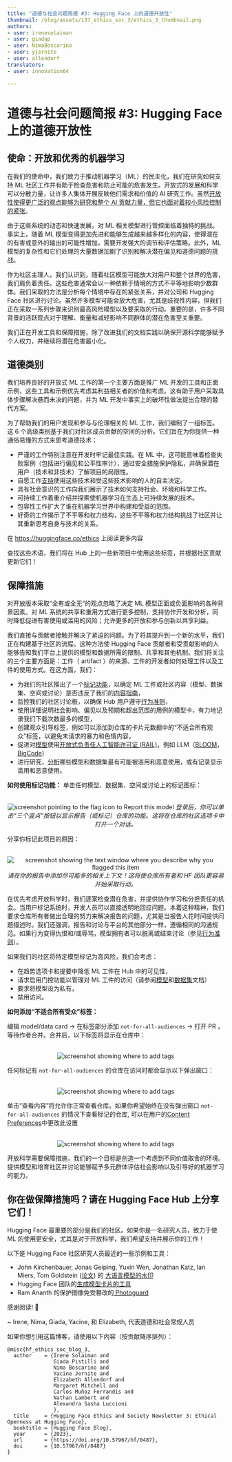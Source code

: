 ```yaml
---
title: "道德与社会问题简报 #3: Hugging Face 上的道德开放性" 
thumbnail: /blog/assets/137_ethics_soc_3/ethics_3_thumbnail.png
authors:
- user: irenesolaiman
- user: giadap
- user: NimaBoscarino
- user: yjernite
- user: allendorf
translators:
- user: innovation64

---
```


# 道德与社会问题简报 #3: Hugging Face 上的道德开放性

<!-- {blog_metadata} -->
<!-- {authors} -->

## 使命：开放和优秀的机器学习
在我们的使命中，我们致力于推动机器学习（ML）的民主化，我们在研究如何支持 ML 社区工作并有助于检查危害和防止可能的危害发生。开放式的发展和科学可以分散力量，让许多人集体开展反映他们需求和价值的 AI 研究工作。虽然[开放性使得更广泛的观点能够为研究和整个 AI 贡献力量，但它也面对着较小风险控制的紧张](https://arxiv.org/abs/2302.04844)。

由于这些系统的动态和快速发展，对 ML 相关模型进行管控面临着独特的挑战。事实上，随着 ML 模型变得更加先进和能够生成越来越多样化的内容，使得潜在的有害或意外的输出的可能性增加，需要开发强大的调节和评估策略。此外，ML 模型的复杂性和它们处理的大量数据加剧了识别和解决潜在偏见和道德问题的挑战。

作为社区主理人，我们认识到，随着社区模型可能放大对用户和整个世界的危害，我们肩负着责任。这些危害通常会以一种依赖于情境的方式不平等地影响少数群体。我们采取的方法是分析每个情境中存在的紧张关系，并对公司和 Hugging Face 社区进行讨论。虽然许多模型可能会放大危害，尤其是歧视性内容，但我们正在采取一系列步骤来识别最高风险模型以及要采取的行动。重要的是，许多不同背景的活跃观点对于理解、衡量和减轻影响不同群体的潜在危害至关重要。

我们正在开发工具和保障措施，除了改进我们的文档实践以确保开源科学能够赋予个人权力，并继续将潜在危害最小化。

## 道德类别

我们培养良好的开放式 ML 工作的第一个主要方面是推广 ML 开发的工具和正面示例，这些工具和示例优先考虑其利益相关者的价值和考虑。这有助于用户采取具体步骤解决悬而未决的问题，并为 ML 开发中事实上的破坏性做法提出合理的替代方案。

为了帮助我们的用户发现和参与与伦理相关的 ML 工作，我们编制了一组标签。这 6 个高级类别基于我们对社区成员贡献的空间的分析。它们旨在为你提供一种通俗易懂的方式来思考道德技术：

- 严谨的工作特别注意在开发时牢记最佳实践。在 ML 中，这可能意味着检查失败案例（包括进行偏见和公平性审计），通过安全措施保护隐私，并确保潜在用户（技术和非技术）了解项目的局限性。
- 自愿工作[支持](https://www.consentfultech.io/)使用这些技术和受这些技术影响的人的自主决定。
- 具有社会意识的工作向我们展示了技术如何支持社会、环境和科学工作。
- 可持续工作着重介绍并探索使机器学习在生态上可持续发展的技术。
- 包容性工作扩大了谁在机器学习世界中构建和受益的范围。
- 好奇的工作揭示了不平等和权力结构，这些不平等和权力结构挑战了社区并让其重新思考自身与技术的关系。

在 https://huggingface.co/ethics 上阅读更多内容

查找这些术语，我们将在 Hub 上的一些新项目中使用这些标签，并根据社区贡献更新它们！

## 保障措施

对开放版本采取“全有或全无”的观点忽略了决定 ML 模型正面或负面影响的各种背景因素。对 ML 系统的共享和重用方式进行更多控制，支持协作开发和分析，同时降低促进有害使用或滥用的风险；允许更多的开放和参与创新以共享利益。

我们直接与贡献者接触并解决了紧迫的问题。为了将其提升到一个新的水平，我们正在构建基于社区的流程。这种方法使 Hugging Face 贡献者和受贡献影响的人能够告知我们平台上提供的模型和数据所需的限制、共享和其他机制。我们将关注的三个主要方面是：工件（ artifact ）的来源、工件的开发者如何处理工件以及工件的使用方式。在这方面，我们：
- 为我们的社区推出了一个[标记功能](https://twitter.com/GiadaPistilli/status/1571865167092396033)，以确定 ML 工件或社区内容（模型、数据集、空间或讨论）是否违反了我们的[内容指南](https://huggingface.co/content-guidelines)，
- 监控我们的社区讨论板，以确保 Hub 用户遵守[行为准则](https://huggingface.co/code-of-conduct)，
- 使用详细说明社会影响、偏见以及预期和超出范围的用例的模型卡，有力地记录我们下载次数最多的模型，
- 创建观众引导标签，例如可以添加到仓库的卡片元数据中的“不适合所有观众”标签，以避免未请求的暴力和色情内容，
- 促进对[模型](https://www.licenses.ai/blog/2022/8/26/bigscience-open-rail-m-license)使用[开放式负责任人工智能许可证 (RAIL)](https://huggingface.co/blog/open_rail)，例如 LLM（[BLOOM](https://huggingface.co/spaces/bigscience/license)，[BigCode](https://huggingface.co/spaces/bigcode/license)）
- 进行研究，[分析](https://arxiv.org/abs/2302.04844)哪些模型和数据集最有可能被滥用和恶意使用，或有记录显示滥用和恶意使用。

**如何使用标记功能：**
单击任何模型、数据集、空间或讨论上的标记图标：
<p align="center">
 <br>
 <img src="https://huggingface.co/datasets/huggingface/documentation-images/resolve/main/blog/ethics_soc_3/flag2.jpg" alt="screenshot pointing to the flag icon to Report this model" />
  <em> 登录后，你可以单击“三个竖点”按钮以显示报告（或标记）仓库的功能。这将在仓库的社区选项卡中打开一个对话。 </em>
</p>

分享你标记此项目的原因：
<p align="center">
 <br>
 <img src="https://huggingface.co/datasets/huggingface/documentation-images/resolve/main/blog/ethics_soc_3/flag1.jpg" alt="screenshot showing the text window where you describe why you flagged this item" />
  <em> 请在你的报告中添加尽可能多的相关上下文！这将使仓库所有者和 HF 团队更容易开始采取行动。 </em>
</p>

在优先考虑开放科学时，我们逐案检查潜在危害，并提供协作学习和分担责任的机会。当用户标记系统时，开发人员可以直接透明地回应问题。本着这种精神，我们要求仓库所有者做出合理的努力来解决报告的问题，尤其是当报告人花时间提供问题描述时。我们还强调，报告和讨论与平台的其他部分一样，遵循相同的沟通规范。如果行为变得仇恨和/或辱骂，模型拥有者可以脱离或结束讨论（参见[行为准则](https://huggingface.co/code-of-conduct)）。


如果我们的社区将特定模型标记为高风险，我们会考虑：
- 在趋势选项卡和提要中降低 ML 工件在 Hub 中的可见性，
- 请求启用门控功能以管理对 ML 工件的访问（请参阅[模型](https://huggingface.co/docs/hub/models-gated)和[数据集](https://huggingface.co/docs/hub/datasets-gated)文档）
- 要求将模型设为私有，
- 禁用访问。

**如何添加“不适合所有受众”标签：**

编辑 model/data card → 在标签部分添加 `not-for-all-audiences` → 打开 PR ，等待作者合并。合并后，以下标签将显示在仓库中：


<p align="center">
 <br>
 <img src="https://huggingface.co/datasets/huggingface/documentation-images/resolve/main/blog/ethics_soc_3/nfaa_tag.png" alt="screenshot showing where to add tags" />
</p>

任何标记有 `not-for-all-audiences` 的仓库在访问时都会显示以下弹出窗口：
<p align="center">
 <br>
 <img src="https://huggingface.co/datasets/huggingface/documentation-images/resolve/main/blog/ethics_soc_3/nfaa2.png" alt="screenshot showing where to add tags" />
</p>

单击“查看内容”将允许你正常查看仓库。如果你希望始终在没有弹出窗口 `not-for-all-audiences` 的情况下查看标记的仓库, 可以在用户的[​Content Preferences](https://huggingface.co/settings/content-preferences)中更改此设置

<p align="center">
 <br>
 <img src="https://huggingface.co/datasets/huggingface/documentation-images/resolve/main/blog/ethics_soc_3/nfaa1.png" alt="screenshot showing where to add tags" />
</p>


开放科学需要保障措施，我们的一个目标是创造一个考虑到不同价值取舍的环境。提供模型和培育社区并讨论能够赋予多元群体评估社会影响以及引导好的机器学习的能力。

## 你在做保障措施吗？请在 Hugging Face Hub 上分享它们！

Hugging Face 最重要的部分是我们的社区。如果你是一名研究人员，致力于使 ML 的使用更安全，尤其是对于开放科学，我们希望支持并展示你的工作！

以下是 Hugging Face 社区研究人员最近的一些示例和工具：
- John Kirchenbauer, Jonas Geiping, Yuxin Wen, Jonathan Katz, Ian Miers, Tom Goldstein ([论文](https://arxiv.org/abs/2301.10226)) 的 [大语言模型的水印](https://huggingface.co/spaces/tomg-group-umd/lm-watermarking)
- Hugging Face 团队的[生成模型卡片的工具](https://huggingface.co/spaces/huggingface/Model_Cards_Writing_Tool) 
- Ram Ananth 的保护图像免受篡改的[ Photoguard](https://huggingface.co/spaces/RamAnanth1/photoguard)

感谢阅读! 🤗

~ Irene, Nima, Giada, Yacine, 和 Elizabeth, 代表道德和社会常规人员

如果你想引用这篇博客，请使用以下内容（按贡献降序排列）：
```
@misc{hf_ethics_soc_blog_3,
  author    = {Irene Solaiman and
               Giada Pistilli and
               Nima Boscarino and
               Yacine Jernite and
               Elizabeth Allendorf and
               Margaret Mitchell and
               Carlos Muñoz Ferrandis and
               Nathan Lambert and
               Alexandra Sasha Luccioni
               },
  title     = {Hugging Face Ethics and Society Newsletter 3: Ethical Openness at Hugging Face},
  booktitle = {Hugging Face Blog},
  year      = {2023},
  url       = {https://doi.org/10.57967/hf/0487},
  doi       = {10.57967/hf/0487}
}

```
